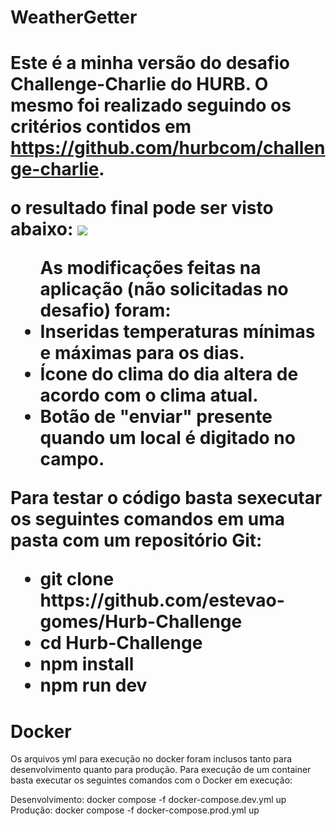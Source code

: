 <h1>WeatherGetter<h1>

Este é a minha versão do desafio Challenge-Charlie do HURB. 
O mesmo foi realizado seguindo os critérios contidos em https://github.com/hurbcom/challenge-charlie.

o resultado final pode ser visto abaixo:
<img src="https://i.imgur.com/59DOcvk.png"/>

<ul>As modificações feitas na aplicação (não solicitadas no desafio) foram:
<li>Inseridas temperaturas mínimas e máximas para os dias.</li>
<li>Ícone do clima do dia altera de acordo com o clima atual.</li>
<li>Botão de "enviar" presente quando um local é digitado no campo.</li>
</ul>

Para testar o código basta sexecutar os seguintes comandos em uma pasta com um repositório Git:

<ul>
    <li>git clone https://github.com/estevao-gomes/Hurb-Challenge</li>
    <li>cd Hurb-Challenge</li>
    <li>npm install</li>
    <li>npm run dev</li>
</ul>

<h1>Docker</h1>
Os arquivos yml para execução no docker foram inclusos tanto para desenvolvimento quanto para produção. Para execução de um container basta executar os seguintes comandos com o Docker em execução:

Desenvolvimento: docker compose -f docker-compose.dev.yml up
Produção: docker compose -f docker-compose.prod.yml up

    
